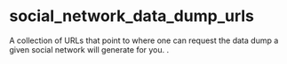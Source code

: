 # social_network_data_dump_urls
A collection of URLs that point to where one can request the data dump a given social network will generate for you. . 
